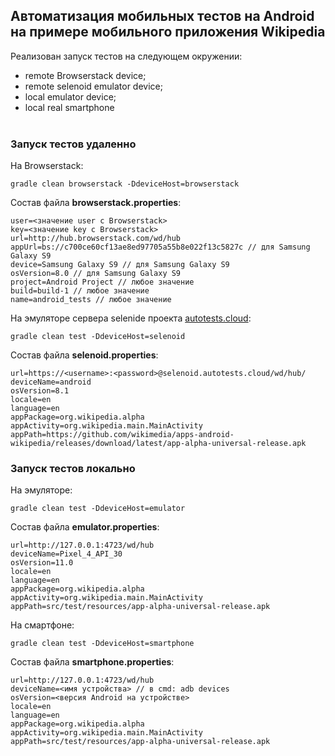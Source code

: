 ## Автоматизация мобильных тестов на Android на примере мобильного приложения Wikipedia
Реализован запуск тестов на следующем окружении:
- remote Browserstack device;
- remote selenoid emulator device;
- local emulator device;
- local real smartphone<br/><br/>
### Запуск тестов удаленно
На Browserstack: 
```
gradle clean browserstack -DdeviceHost=browserstack
```
Состав файла **browserstack.properties**:
```
user=<значение user с Browserstack>
key=<значение key с Browserstack>
url=http://hub.browserstack.com/wd/hub
appUrl=bs://c700ce60cf13ae8ed97705a55b8e022f13c5827c // для Samsung Galaxy S9
device=Samsung Galaxy S9 // для Samsung Galaxy S9
osVersion=8.0 // для Samsung Galaxy S9
project=Android Project // любое значение
build=build-1 // любое значение
name=android_tests // любое значение
```
На эмуляторе сервера selenide проекта [autotests.cloud](https://selenoid.autotests.cloud/#/):
```
gradle clean test -DdeviceHost=selenoid
```
Состав файла **selenoid.properties**:
```
url=https://<username>:<password>@selenoid.autotests.cloud/wd/hub/
deviceName=android
osVersion=8.1
locale=en
language=en
appPackage=org.wikipedia.alpha
appActivity=org.wikipedia.main.MainActivity
appPath=https://github.com/wikimedia/apps-android-wikipedia/releases/download/latest/app-alpha-universal-release.apk
```


### Запуск тестов локально
На эмуляторе: 
```
gradle clean test -DdeviceHost=emulator
```
Состав файла **emulator.properties**:
```
url=http://127.0.0.1:4723/wd/hub
deviceName=Pixel_4_API_30
osVersion=11.0
locale=en
language=en
appPackage=org.wikipedia.alpha
appActivity=org.wikipedia.main.MainActivity
appPath=src/test/resources/app-alpha-universal-release.apk
```
На смартфоне:
```
gradle clean test -DdeviceHost=smartphone
```
Состав файла **smartphone.properties**:
```
url=http://127.0.0.1:4723/wd/hub
deviceName=<имя устройства> // в cmd: adb devices
osVersion=<версия Android на устройстве>
locale=en
language=en
appPackage=org.wikipedia.alpha
appActivity=org.wikipedia.main.MainActivity
appPath=src/test/resources/app-alpha-universal-release.apk
```
